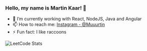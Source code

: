 ### Hello, my name is Martin Kaar! 👋

- 🌱 I’m currently working with React, NodeJS, Java and Angular
- 📫 How to reach me: [Instagram - @Muuurtin](https://www.instagram.com/muuurtin/) 
- ⚡ Fun fact: I like raccoons
  
![LeetCode Stats](https://leetcard.jacoblin.cool/martin-kaar?theme=light&font=Anton)

